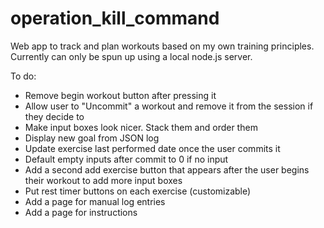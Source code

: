 # operation_kill_command
Web app to track and plan workouts based on my own training principles. Currently can only be spun up using a local node.js server.

To do:
- Remove begin workout button after pressing it
- Allow user to "Uncommit" a workout and remove it from the session if they decide to
- Make input boxes look nicer. Stack them and order them
- Display new goal from JSON log
- Update exercise last performed date once the user commits it
- Default empty inputs after commit to 0 if no input
- Add a second add exercise button that appears after the user begins their workout to add more input boxes
- Put rest timer buttons on each exercise (customizable)
- Add a page for manual log entries
- Add a page for instructions
